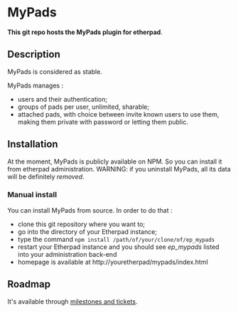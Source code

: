MyPads
============
**This git repo hosts the MyPads plugin for etherpad**.

## Description

MyPads is considered as stable.

MyPads manages :

* users and their authentication;
* groups of pads per user, unlimited, sharable;
* attached pads, with choice between invite known users to use them, making them private with password or letting them public.

## Installation

At the moment, MyPads is publicly available on NPM. So you can install it from etherpad administration.
WARNING: if you uninstall MyPads, all its data will be definitely *removed*.

### Manual install

You can install MyPads from source. In order to do that :

* clone this git repository where you want to;
* go into the directory of your Etherpad instance;
* type the command `npm install /path/of/your/clone/of/ep_mypads`
* restart your Etherpad instance and you should see *ep_mypads* listed into your administration back-end
* homepage is available at http://youretherpad/mypads/index.html

## Roadmap

It's available through [milestones and tickets](https://git.framasoft.org/framasoft/ep_mypads/issues).
